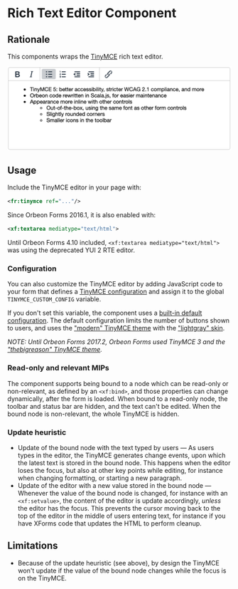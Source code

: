 # Rich Text Editor Component

## Rationale

This components wraps the [TinyMCE][1] rich text editor.

![](images/xbl-tinymce.png)

## Usage

Include the TinyMCE editor in your page with:

```xml
<fr:tinymce ref="..."/>
```

Since Orbeon Forms 2016.1, it is also enabled with:

```xml
<xf:textarea mediatype="text/html">
```

Until Orbeon Forms 4.10 included, `<xf:textarea mediatype="text/html">` was using the deprecated YUI 2 RTE editor.

### Configuration

You can also customize the TinyMCE editor by adding JavaScript code to your form that defines a [TinyMCE configuration][4] and assign it to the global `TINYMCE_CUSTOM_CONFIG` variable.

If you don't set this variable, the component uses a [built-in default configuration][5]. The default configuration limits the number of buttons shown to users, and uses the ["modern" TinyMCE theme](https://www.tiny.cloud/docs/themes/modern/) with the ["lightgray" skin](https://www.tiny.cloud/docs/configure/editor-appearance/#skin).

_NOTE: Until Orbeon Forms 2017.2, Orbeon Forms used TinyMCE 3 and the ["thebigreason" TinyMCE theme](https://thebigreason.com/blog/2008/09/29/thebigreason-tinymce-skin)._

### Read-only and relevant MIPs

The component supports being bound to a node which can be read-only or non-relevant, as defined by an `<xf:bind>`, and those properties can change dynamically, after the form is loaded. When bound to a read-only node, the toolbar and status bar are hidden, and the text can't be edited. When the bound node is non-relevant, the whole TinyMCE is hidden.

### Update heuristic

- Update of the bound node with the text typed by users — As users types in the editor, the TinyMCE generates change events, upon which the latest text is stored in the bound node. This happens when the editor loses the focus, but also at other key points while editing, for instance when changing formatting, or starting a new paragraph.
- Update of the editor with a new value stored in the bound node — Whenever the value of the bound node is changed, for instance with an `<xf:setvalue>`, the content of the editor is update accordingly, _unless_ the editor has the focus. This prevents the cursor moving back to the top of the editor in the middle of users entering text, for instance if you have XForms code that updates the HTML to perform cleanup.

## Limitations

- Because of the update heuristic (see above), by design the TinyMCE won't update if the value of the bound node changes while the focus is on the TinyMCE.

[1]: https://www.tiny.cloud/
[4]: https://www.tiny.cloud/docs/configure/
[5]: https://github.com/orbeon/orbeon-forms/blob/master/form-runner/jvm/src/main/assets/xbl/orbeon/tinymce/tinymce-config.js
